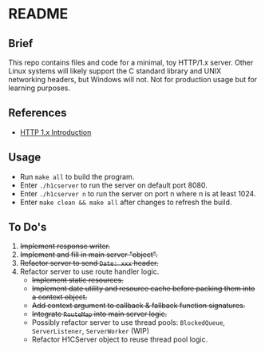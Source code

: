 # README

## Brief
This repo contains files and code for a minimal, toy HTTP/1.x server. Other Linux systems will likely support the C standard library and UNIX networking headers, but Windows will not. Not for production usage but for learning purposes.

## References
 - [HTTP 1.x Introduction](https://jmarshall.com/easy/http/)

## Usage
 - Run `make all` to build the program.
 - Enter `./h1cserver` to run the server on default port 8080.
 - Enter `./h1cserver n` to run the server on port n where n is at least 1024.
 - Enter `make clean && make all` after changes to refresh the build.

## To Do's
 1. ~~Implement response writer.~~
 2. ~~Implement and fill in main server "object".~~
 3. ~~Refactor server to send `Date: xxx` header.~~
 4. Refactor server to use route handler logic.
    - ~~Implement static resources.~~
    - ~~Implement date utility and resource cache before packing them into a context object.~~
    - ~~Add context argument to callback & fallback function signatures.~~
    - ~~Integrate `RouteMap` into main server logic.~~
    - Possibly refactor server to use thread pools: `BlockedQueue`, `ServerListener`, `ServerWorker` (WIP)
    - Refactor H1CServer object to reuse thread pool logic.
